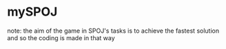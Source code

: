 # mySPOJ
note: the aim of the game in SPOJ's tasks is to achieve the fastest solution and so the coding is made in that way
